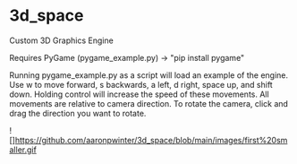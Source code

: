 # 3d_space
Custom 3D Graphics Engine

Requires PyGame (pygame_example.py) -> "pip install pygame"

Running pygame_example.py as a script will load an example of the engine. Use w to move forward, s backwards, a left, d right, space up, and shift down. Holding control will increase the speed of these movements. All movements are relative to camera direction. To rotate the camera, click and drag the direction you want to rotate.

![]https://github.com/aaronpwinter/3d_space/blob/main/images/first%20smaller.gif
